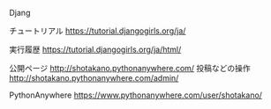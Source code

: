 Djang

チュートリアル
https://tutorial.djangogirls.org/ja/

実行履歴
https://tutorial.djangogirls.org/ja/html/

公開ページ
http://shotakano.pythonanywhere.com/
投稿などの操作
http://shotakano.pythonanywhere.com/admin/


PythonAnywhere
https://www.pythonanywhere.com/user/shotakano/
